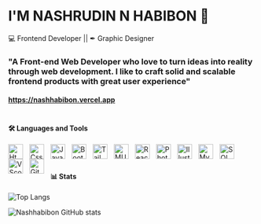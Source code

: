 # I'M NASHRUDIN N HABIBON 🤖



💻 Frontend Developer || ✒ Graphic Designer

### "A Front-end Web Developer who love to turn ideas into reality through web development. I like to craft solid and scalable frontend products with great user experience" 
#### https://nashhabibon.vercel.app

#


#### 🛠 Languages and Tools

<img align="left" alt="Html" width="30px" style="padding-right:10px;" src="https://cdn.jsdelivr.net/gh/devicons/devicon/icons/html5/html5-original.svg" />
 <img align="left" alt="Css" width="30px" style="padding-right:10px;" src="https://cdn.jsdelivr.net/gh/devicons/devicon/icons/css3/css3-original.svg" />
 <img align="left" alt="Javascript" width="30px" style="padding-right:10px;" src="https://cdn.jsdelivr.net/gh/devicons/devicon/icons/javascript/javascript-original.svg" />
 <img align="left" alt="Bootstrap" width="30px" style="padding-right:10px;" src="https://cdn.jsdelivr.net/gh/devicons/devicon/icons/bootstrap/bootstrap-original.svg" />
 <img align="left" alt="Tailwindcss" width="30px" style="padding-right:10px;" src="https://cdn.jsdelivr.net/gh/devicons/devicon/icons/tailwindcss/tailwindcss-plain.svg" />
 <img align="left" alt="MUI" width="30px" style="padding-right:10px;" src="https://img.icons8.com/color/48/material-ui.png" alt="material-ui"/>
<img align="left" alt="ReactJS" width="30px" style="padding-right:10px;" src="https://cdn.jsdelivr.net/gh/devicons/devicon/icons/react/react-original.svg" />
<img align="left" alt="Photoshop" width="30px" style="padding-right:10px;" src="https://img.icons8.com/color/48/adobe-photoshop--v1.png" alt="adobe-photoshop--v1"/>
<img align="left" alt="Illustrator" width="30px" style="padding-right:10px;" src="https://img.icons8.com/color/48/adobe-illustrator--v1.png" alt="adobe-illustrator--v1"/> 
<img align="left" alt="MySQL" width="30px" style="padding-right:10px;" src="https://cdn.jsdelivr.net/gh/devicons/devicon/icons/mysql/mysql-original-wordmark.svg" />
<img align="left" alt="SQLServer" width="30px" style="padding-right:10px;" src="https://img.icons8.com/color/48/microsoft-sql-server.png" alt="microsoft-sql-server" /> 
<img align="left" alt="VScode" width="30px" style="padding-right:10px;" src="https://img.icons8.com/color/48/visual-studio-code-2019.png" alt="visual-studio-code-2019"/>
<img align="left" alt="Git" width="30px" style="padding-right:10px;" src="https://img.icons8.com/color/48/git.png" alt="git"/>          
          
<br/>

#


#### 📊 Stats

![Top Langs](https://github-readme-stats.vercel.app/api/top-langs/?username=nashhabibon&layout=compact&theme=algolia)

![Nashhabibon GitHub stats](https://github-readme-stats.vercel.app/api?username=nashhabibon&show_icons=true&theme=algolia)
<!--
**nashhabibon/nashhabibon** is a ✨ _special_ ✨ repository because its `README.md` (this file) appears on your GitHub profile.

Here are some ideas to get you started:

- 🔭 I’m currently working on ...
- 🌱 I’m currently learning ...
- 👯 I’m looking to collaborate on ...
- 🤔 I’m looking for help with ...
- 💬 Ask me about ...
- 📫 How to reach me: ...
- 😄 Pronouns: ...
- ⚡ Fun fact: ...
-->
